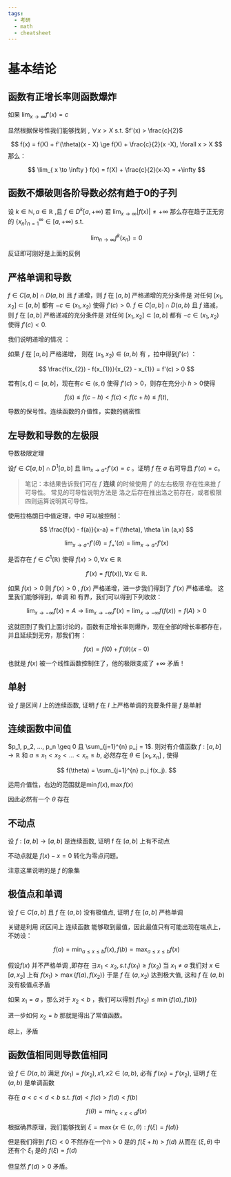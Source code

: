 ```yaml
---
tags:
  - 考研
  - math
  - cheatsheet
---
```

# 基本结论

## 函数有正增长率则函数爆炸

如果 $\lim_{ x \to \infty } f'(x)  = c$ 

显然根据保号性我们能够找到 , $\forall x > X$ s.t. $f'(x) > \frac{c}{2}$   

$$
f(x) = f(X) + f'(\theta)(x - X) \ge f(X) + \frac{c}{2}(x -X), \forall x > X
$$
那么：

$$
\lim_{ x \to \infty } f(x) = f(X) + \frac{c}{2}(x-X) = +\infty
$$

## 函数不爆破则各阶导数必然有趋于0的子列

设 $k \in \mathbb{N}, a \in \mathbb{R}$ ,且 $f \in D^{k}[a,+\infty)$ 若 $\lim_{ x \to \infty }|f(x)| \neq +\infty$ 那么存在趋于正无穷的 $\{ x_{n} \}_{n = 1}^{\infty} \in [a,+\infty)$   s.t.

$$
\lim_{ n \to \infty } f^{k}(x_{n}) = 0
$$

反证即可刚好是上面的反例

## 严格单调和导数

$f \in C[a,b] \cap D(a,b)$ 且 $f$ 递增，则 $f$ 在 $[a,b]$ 严格递增的充分条件是 对任何 $[x_1,x_2] \subset [a,b]$ 都有 $-c \in (x_1,x_2)$ 使得 $f'(c) > 0$.
$f \in C[a,b] \cap D(a,b)$ 且 $f$ 递减，则 $f$ 在 $[a,b]$ 严格递减的充分条件是 对任何 $[x_1,x_2] \subset [a,b]$ 都有 $-c \in (x_1,x_2)$ 使得 $f'(c) < 0$.

我们说明递增的情况 ：

如果 $f$ 在 $[a,b]$ 严格递增， 则在 $(x_{1},x_{2})\in (a,b)$ 有  ，拉中得到$f'(c)$ ：

$$
\frac{f(x_{2}) - f(x_{1})}{x_{2} - x_{1}} = f'(c) > 0
$$

若有$[s,t] \subset [a,b]$，现在有$c \in (s,t)$ 使得 $f'(c) > 0$，则存在充分小 $h > 0$使得

$$f(s) \le f(c-h) < f(c) < f(c+h) \le f(t),$$

导数的保号性。连续函数的介值性，实数的稠密性

## 左导数和导数的左极限

导数极限定理

设$f \in C[a,b] \cap D^{1}[a,b]$ 且 $\lim_{x \to a^+} f'(x) = c$ 。证明 $f$ 在 $a$ 右可导且 $f'(a) = c$。

> 笔记：本结果告诉我们可在 $f$ **连续** 的时候使用 $f'$ 的左右极限 存在性来推 $f$ 可导性。
> 常见的可导性说明方法是 洛之后存在推出洛之前存在，或者极限四则运算说明其可导性。

使用拉格朗日中值定理，中$\theta$ 可以被控制：

$$
\frac{f(x) - f(a)}{x-a} = f'(\theta), \theta \in (a,x)
$$

$$
\lim_{ x \to a^{+} } f'(\theta) = f_{+}'(a) = \lim_{ x \to a^{+} } f'(x)
$$


是否存在 $f \in C^1(\mathbb{R})$ 使得 $f(x) > 0, \forall x \in \mathbb{R}$

$$
f'(x) = f(f(x)), \forall x \in \mathbb{R}.
$$

如果 $f(x) > 0$ 则 $f'(x) > 0$  , $f(x)$ 严格递增，进一步我们得到了 $f'(x)$ 严格递增。 这里我们能够得到，单调 和 有界，我们可以得到下列收敛：

$$
\lim_{ x \to -\infty } f(x) = A \to \lim_{ x \to -\infty } f'(x) = \lim_{ x \to -\infty } f(f(x)) = f(A) > 0
$$

这就回到了我们上面讨论的，函数有正增长率则爆炸，现在全部的增长率都存在，并且延续到无穷，那我们有：

$$
f(x) = f(0) + f'(\theta)(x-0)
$$

也就是 $f(x)$ 被一个线性函数控制住了，他的极限变成了 $+\infty$ 矛盾！  

## 单射

设 $f$  是区间 $I$  上的连续函数, 证明 $f$  在 $I$ 上严格单调的充要条件是 $f$  是单射

## 连续函数中间值

$p_1, p_2, ..., p_n \geq 0 且 \sum_{j=1}^{n} p_j = 1$. 则对有介值函数 $f:[a,b] \rightarrow \mathbb{R}$ 和 $a \leq x_1 < x_2 < ... < x_n \leq b$, 必然存在 $\theta \in [x_1, x_n]$ , 使得

$$
f(\theta) = \sum_{j=1}^{n} p_j f(x_j).
$$

运用介值性，右边的范围就是$\min f(x),\max f(x)$ 

因此必然有一个 $\theta$ 存在 

## 不动点

设 $f : [a, b] → [a, b]$ 是连续函数, 证明 f 在 $[a, b]$ 上有不动点

不动点就是 $f(x) -x =0$ 转化为零点问题。

注意这里说明的是 $f$ 的象集  
## 极值点和单调

设 $f ∈ C[a, b]$ 且 $f$  在 $(a, b)$ 没有极值点, 证明 $f$  在 $[a, b]$ 严格单调

关键是利用 闭区间上 连续函数 能够取到最值，因此最值只有可能出现在端点上，不妨设：

$$
f(a) = \min_{a \le x \le b} f(x) , f(b) = \max_{a \le x \le b} f(x)
$$

假设$f(x)$ 并不严格单调 ,即存在 $\exists x_{1} < x_{2}, s.t. f(x_{1}) \ge f(x_{2})$  当 $x_{1} \neq a$ 我们对 $x \in [a,x_{2}]$ 上有 $f(x_{1}) > \max\{ f(a),f(x_{2}) \}$   于是 $f$  在 $(a, x_{2})$ 达到极大值, 这和 $f$  在 $(a, b)$ 没有极值点矛盾

如果 $x_{1} = a$ ，那么对于 $x_{2} < b$  ，我们可以得到 $f(x_{2}) \le \min\{ f(a),f(b) \}$ 

进一步如何 $x_{2} = b$  那就是得出了常值函数。

综上，矛盾
## 函数值相同则导数值相同

设 $f ∈ D (a, b)$ 满足 $f (x_1) = f (x_2) , x1, x2 ∈ (a, b)$, 必有 $f'(x_1) = f'(x_2)$, 证明 $f$  在 $(a,b)$  是单调函数

存在 $a < c < d < b$  s.t.  $f(a) < f(c) > f(d) < f(b)$ 

$$
f(\theta) = \min_{c<x<d} f(x)
$$

根据确界原理，我们能够找到 $\xi = \max\{ x \in (c,\theta): f(\xi) = f(d) \}$

但是我们得到 $f'(\xi) < 0$  不然存在一个$h>0$ 是的 $f(\xi + h) > f(d)$   从而在 $(\xi,\theta)$ 中还有个 $\xi_{1}$ 是的 $f(\xi) = f(d)$   

但显然 $f'(d) > 0$  矛盾。


